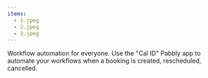```yaml
---
items:
  - 1.jpeg
  - 2.jpeg
  - 3.jpeg
---
```


Workflow automation for everyone. Use the "Cal ID" Pabbly app to automate your workflows when a booking is created, rescheduled, cancelled.